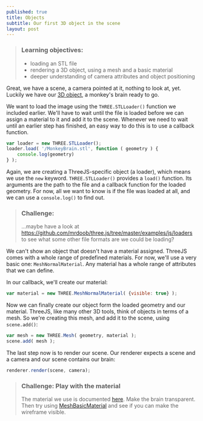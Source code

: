 ```yaml
---
published: true
title: Objects
subtitle: Our first 3D object in the scene
layout: post
---
```


> ### Learning objectives:
>
> * loading an STL file
> * rendering a 3D object, using a mesh and a basic material
> * deeper understanding of camera attributes and object positioning

Great, we have a scene, a camera pointed at it, nothing to look at, yet.
Luckily we have our [3D object](link!), a monkey's brain ready to go.

We want to load the image using the `THREE.STLLoader()` function we included earlier.
We'll have to wait until the file is loaded before we can assign a material to it and add it to the scene.
Whenever we need to wait until an earlier step has finished, an easy way to do this is to use a callback function.

```js
var loader = new THREE.STLLoader();
loader.load( '/MonkeyBrain.stl', function ( geometry ) {
	console.log(geometry)
} );
```

Again, we are creating a ThreeJS-specific object (a loader), which means we use the `new` keyword. `THREE.STLLoader()` provides a `load()` function. Its arguments are the path to the file and a callback function for the loaded geometry. For now, all we want to know is if the file was loaded at all, and we can use a `console.log()` to find out.

> ### Challenge:
> ...maybe have a look at https://github.com/mrdoob/three.js/tree/master/examples/js/loaders to see what some other file formats are we could be loading?

We can't show an object that doesn't have a material assigned. ThreeJS comes with a whole range of predefined materials. For now, we'll use a very basic one: `MeshNormalMaterial`. Any material has a whole range of attributes that we can define.

In our callback, we'll create our material:

```js
var material = new THREE.MeshNormalMaterial( {visible: true} );
```

Now we can finally create our object form the loaded geometry and our material. ThreeJS, like many other 3D tools, think of objects in terms of a mesh. So we're creating this mesh, and add it to the scene, using `scene.add()`:

```js
var mesh = new THREE.Mesh( geometry, material );
scene.add( mesh );
```

The last step now is to render our scene. Our renderer expects a scene and a camera and our scene contains our brain:

```js
renderer.render(scene, camera);
```

> ### Challenge: Play with the material
> The material we use is documented [here](http://threejs.org/docs/index.html#Reference/Materials/MeshNormalMaterial). Make the brain transparent.
> Then try using [MeshBasicMaterial](http://threejs.org/docs/index.html#Reference/Materials/MeshBasicMaterial) and see if you can make the wireframe visible.
